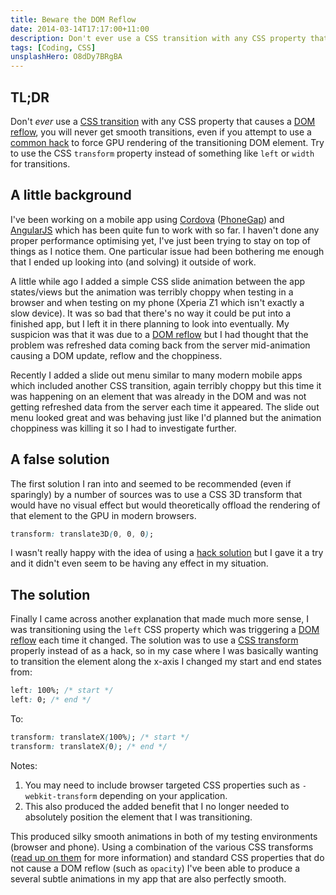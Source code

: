 ```yaml
---
title: Beware the DOM Reflow
date: 2014-03-14T17:17:00+11:00
description: Don't ever use a CSS transition with any CSS property that causes a DOM reflow, you will never get smooth transitions. Try to use CSS transform properties for transitions.
tags: [Coding, CSS]
unsplashHero: O8dDy7BRgBA
---
```


## TL;DR

Don't _ever_ use a [CSS transition][5] with any CSS property that causes a [DOM reflow][4], you will never get smooth transitions, even if you attempt to use a [common hack][7] to force GPU rendering of the transitioning DOM element. Try to use the CSS `transform` property instead of something like `left` or `width` for transitions.

## A little background

I've been working on a mobile app using [Cordova][1] ([PhoneGap][2]) and [AngularJS][3] which has been quite fun to work with so far. I haven't done any proper performance optimising yet, I've just been trying to stay on top of things as I notice them. One particular issue had been bothering me enough that I ended up looking into (and solving) it outside of work.

A little while ago I added a simple CSS slide animation between the app states/views but the animation was terribly choppy when testing in a browser and when testing on my phone (Xperia Z1 which isn't exactly a slow device). It was so bad that there's no way it could be put into a finished app, but I left it in there planning to look into eventually. My suspicion was that it was due to a [DOM reflow][4] but I had thought that the problem was refreshed data coming back from the server mid-animation causing a DOM update, reflow and the choppiness.

Recently I added a slide out menu similar to many modern mobile apps which included another CSS transition, again terribly choppy but this time it was happening on an element that was already in the DOM and was not getting refreshed data from the server each time it appeared. The slide out menu looked great and was behaving just like I'd planned but the animation choppiness was killing it so I had to investigate further.

## A false solution

The first solution I ran into and seemed to be recommended (even if sparingly) by a number of sources was to use a CSS 3D transform that would have no visual effect but would theoretically offload the rendering of that element to the GPU in modern browsers.

```css
transform: translate3D(0, 0, 0);
```

I wasn't really happy with the idea of using a [hack solution][7] but I gave it a try and it didn't even seem to be having any effect in my situation.

## The solution

Finally I came across another explanation that made much more sense, I was transitioning using the `left` CSS property which was triggering a [DOM reflow][4] each time it changed. The solution was to use a [CSS transform][6] properly instead of as a hack, so in my case where I was basically wanting to transition the element along the x-axis I changed my start and end states from:

```css
left: 100%; /* start */
left: 0; /* end */
```

To:

```css
transform: translateX(100%); /* start */
transform: translateX(0); /* end */
```

Notes:

1. You may need to include browser targeted CSS properties such as `-webkit-transform` depending on your application.
2. This also produced the added benefit that I no longer needed to absolutely position the element that I was transitioning.

This produced silky smooth animations in both of my testing environments (browser and phone). Using a combination of the various CSS transforms ([read up on them][6] for more information) and standard CSS properties that do not cause a DOM reflow (such as `opacity`) I've been able to produce a several subtle animations in my app that are also perfectly smooth.

[1]: https://cordova.apache.org 'Apache Cordova'
[2]: https://phonegap.com 'Adobe PhoneGap'
[3]: https://angularjs.org 'AngularJS'
[4]: https://stackoverflow.com/questions/510213/when-does-reflow-happen-in-a-dom-environment 'DOM Reflow'
[5]: https://developer.mozilla.org/en-US/docs/Web/Guide/CSS/Using_CSS_transitions 'CSS Transition'
[6]: https://developer.mozilla.org/en-US/docs/Web/Guide/CSS/Using_CSS_transforms 'CSS Transform'
[7]: https://stackoverflow.com/questions/10814178/css-performance-relative-to-translatez0 'translate3D hack'
